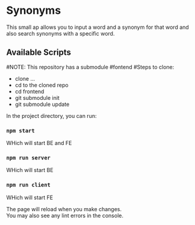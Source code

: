 # Synonyms
This small ap allows you to input a word and a synonym for that word and also search synonyms with a specific word.
## Available Scripts

#NOTE:
This repository has a submodule #fontend
#Steps to clone:
- clone ...
- cd to the cloned repo
- cd frontend
- git submodule init
- git submodule update

In the project directory, you can run:

### `npm start`
WHich will start BE and FE

### `npm run server`
WHich will start BE

### `npm run client`
WHich will start FE

The page will reload when you make changes.\
You may also see any lint errors in the console.
